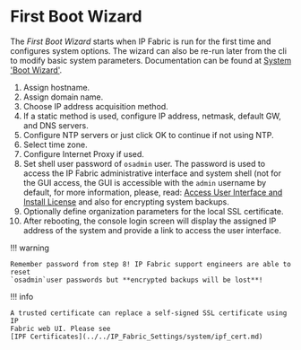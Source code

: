 # First Boot Wizard

The *First Boot Wizard* starts when IP Fabric is run for the first time and
configures system options. The wizard can also be re-run later from the cli
to modify basic system parameters. Documentation can be found at
[System 'Boot Wizard'](../../System_Administration/boot_wizard/index.md).

1. Assign hostname.
2. Assign domain name.
3. Choose IP address acquisition method.
4. If a static method is used, configure IP address, netmask, default GW, and
   DNS servers.
5. Configure NTP servers or just click OK to continue if not using NTP.
6. Select time zone.
7. Configure Internet Proxy if used.
8. Set shell user password of `osadmin` user. The password is used to access the
   IP Fabric administrative interface and system shell (not for the GUI access,
   the GUI is accessible with the `admin` username by default, for more
   information, please,
   read: [Access User Interface and Install License](03-access_ui.md) and also
   for encrypting system backups.
9. Optionally define organization parameters for the local SSL certificate.
10. After rebooting, the console login screen will display the assigned IP
    address of the system and provide a link to access the user interface.

!!! warning

    Remember password from step 8! IP Fabric support engineers are able to reset
    `osadmin`user passwords but **encrypted backups will be lost**!

!!! info

    A trusted certificate can replace a self-signed SSL certificate using IP 
    Fabric web UI. Please see 
    [IPF Certificates](../../IP_Fabric_Settings/system/ipf_cert.md)
